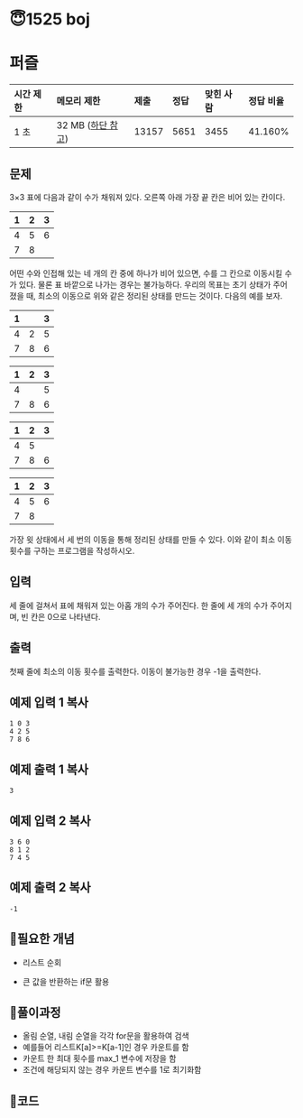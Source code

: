 # 😇1525 boj

# 퍼즐

| 시간 제한 | 메모리 제한                                                | 제출  | 정답 | 맞힌 사람 | 정답 비율 |
| :-------- | :--------------------------------------------------------- | :---- | :--- | :-------- | :-------- |
| 1 초      | 32 MB ([하단 참고](https://www.acmicpc.net/problem/1525#)) | 13157 | 5651 | 3455      | 41.160%   |

## 문제

3×3 표에 다음과 같이 수가 채워져 있다. 오른쪽 아래 가장 끝 칸은 비어 있는 칸이다.

| 1    | 2    | 3    |
| ---- | ---- | ---- |
| 4    | 5    | 6    |
| 7    | 8    |      |

어떤 수와 인접해 있는 네 개의 칸 중에 하나가 비어 있으면, 수를 그 칸으로 이동시킬 수가 있다. 물론 표 바깥으로 나가는 경우는 불가능하다. 우리의 목표는 초기 상태가 주어졌을 때, 최소의 이동으로 위와 같은 정리된 상태를 만드는 것이다. 다음의 예를 보자.

| 1    |      | 3    |
| ---- | ---- | ---- |
| 4    | 2    | 5    |
| 7    | 8    | 6    |

| 1    | 2    | 3    |
| ---- | ---- | ---- |
| 4    |      | 5    |
| 7    | 8    | 6    |

| 1    | 2    | 3    |
| ---- | ---- | ---- |
| 4    | 5    |      |
| 7    | 8    | 6    |

| 1    | 2    | 3    |
| ---- | ---- | ---- |
| 4    | 5    | 6    |
| 7    | 8    |      |

가장 윗 상태에서 세 번의 이동을 통해 정리된 상태를 만들 수 있다. 이와 같이 최소 이동 횟수를 구하는 프로그램을 작성하시오.

## 입력

세 줄에 걸쳐서 표에 채워져 있는 아홉 개의 수가 주어진다. 한 줄에 세 개의 수가 주어지며, 빈 칸은 0으로 나타낸다.

## 출력

첫째 줄에 최소의 이동 횟수를 출력한다. 이동이 불가능한 경우 -1을 출력한다.

## 예제 입력 1 복사

```
1 0 3
4 2 5
7 8 6
```

## 예제 출력 1 복사

```
3
```

## 예제 입력 2 복사

```
3 6 0
8 1 2
7 4 5
```

## 예제 출력 2 복사

```
-1
```





## 👺필요한 개념

- 리스트 순회

- 큰 값을 반환하는 if문 활용

## 👺풀이과정

- 올림 순열, 내림 순열을 각각 for문을 활용하여 검색
- 예를들어 리스트K[a]>=K[a-1]인 경우 카운트를 함
- 카운트 한 최대 횟수를 max_1 변수에 저장을 함
- 조건에 해당되지 않는 경우 카운트 변수를 1로 최기화함

## 👺코드



